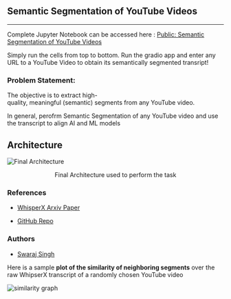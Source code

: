 ## Semantic Segmentation of YouTube Videos


---

Complete Jupyter Notebook can be accessed here : [Public: Semantic Segmentation of YouTube Videos](https://colab.research.google.com/drive/1aqiet4atbkA_ijff6JrzR8aqL75JC51U)

Simply run the cells from top to bottom. Run the gradio app and enter any URL to a YouTube Video to obtain its semantically segmented transript!

### Problem Statement:
The objective is to extract high-quality, meaningful (semantic) segments from any YouTube video.

In general, perofrm Semantic Segmentation of any YouTube video and use the transcript to align AI and ML models

## **Architecture**

![Final Architecture](https://drive.google.com/uc?id=147cS5EoC3mdcAgTdHL0FftpRD9kmRmI3)

<p align="center">Final Architecture used to perform the task</p>


### **References**
- [WhisperX Arxiv Paper](https://arxiv.org/abs/2303.00747)


- [GitHub Repo](https://github.com/m-bain/whisperX)

### **Authors**
- [Swaraj Singh](https://github.com/swrjsingh)


Here is a sample **plot of the similarity of neighboring segments** over the raw WhipserX transcript of a randomly chosen YouTube video

![similarity graph](https://drive.google.com/uc?id=1pUqoqlCZfQrZh5pqnxcDkfstxcvb_-Sb)

